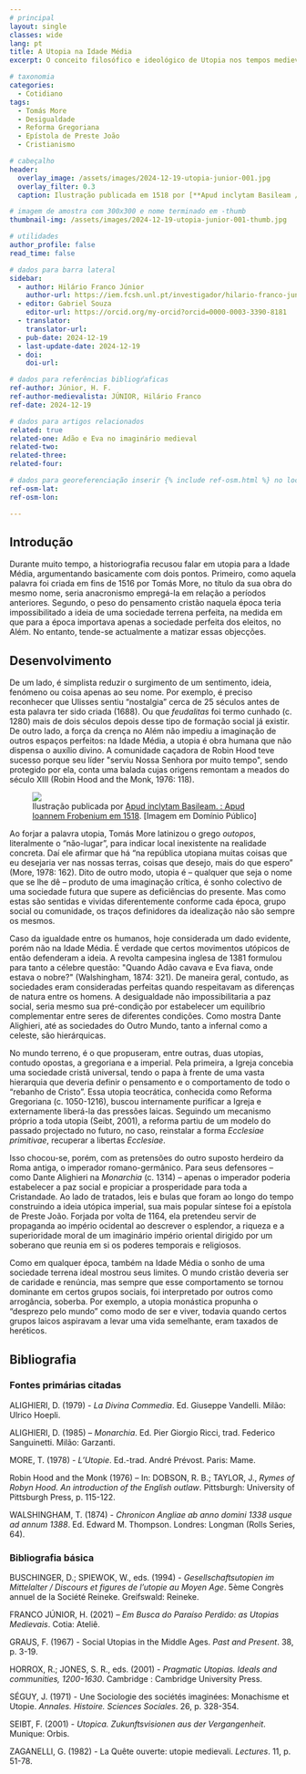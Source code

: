```yaml
---
# principal
layout: single
classes: wide
lang: pt
title: A Utopia na Idade Média
excerpt: O conceito filosófico e ideológico de Utopia nos tempos medievais

# taxonomia
categories:
  - Cotidiano
tags:
  - Tomás More
  - Desigualdade
  - Reforma Gregoriana 
  - Epístola de Preste João
  - Cristianismo

# cabeçalho
header:
  overlay_image: /assets/images/2024-12-19-utopia-junior-001.jpg
  overlay_filter: 0.3
  caption: Ilustração publicada em 1518 por [**Apud inclytam Basileam / Apud Ioannem Frobenium**](https://archive.org/details/deoptimoreipstat00more){:target="_blank"} [Imagem em Domínio Público]

# imagem de amostra com 300x300 e nome terminado em -thumb
thumbnail-img: /assets/images/2024-12-19-utopia-junior-001-thumb.jpg

# utilidades
author_profile: false
read_time: false

# dados para barra lateral
sidebar:
  - author: Hilário Franco Júnior
    author-url: https://iem.fcsh.unl.pt/investigador/hilario-franco-junior/
  - editor: Gabriel Souza
    editor-url: https://orcid.org/my-orcid?orcid=0000-0003-3390-8181
  - translator: 
    translator-url:
  - pub-date: 2024-12-19
  - last-update-date: 2024-12-19
  - doi: 
    doi-url:

# dados para referências bibliogŕaficas
ref-author: Júnior, H. F.
ref-author-medievalista: JÚNIOR, Hilário Franco
ref-date: 2024-12-19

# dados para artigos relacionados
related: true
related-one: Adão e Eva no imaginário medieval
related-two: 
related-three:  
related-four:  

# dados para georeferenciação inserir {% include ref-osm.html %} no local onde é para surgir mapa
ref-osm-lat: 
ref-osm-lon: 

---
```

## Introdução

Durante muito tempo, a historiografia recusou falar em utopia para a Idade Média, argumentando basicamente com dois pontos. Primeiro, como aquela palavra foi criada em fins de 1516 por Tomás More, no título da sua obra do mesmo nome, seria anacronismo empregá-la em relação a períodos anteriores. Segundo, o peso do pensamento cristão naquela época teria impossibilitado a ideia de uma sociedade terrena perfeita, na medida em que para a época importava apenas a sociedade perfeita dos eleitos, no Além. No entanto, tende-se actualmente a matizar essas objecções. 

## Desenvolvimento
De um lado, é simplista reduzir o surgimento de um sentimento, ideia, fenómeno ou coisa apenas ao seu nome. Por exemplo, é preciso reconhecer que Ulisses sentiu “nostalgia” cerca de 25 séculos antes de esta palavra ter sido criada (1688). Ou que *feudalitas* foi termo cunhado (c. 1280) mais de dois séculos depois desse tipo de formação social já existir. De outro lado, a força da crença no Além não impediu a imaginação de outros espaços perfeitos: na Idade Média, a utopia é obra humana que não dispensa o auxílio divino. A comunidade caçadora de Robin Hood teve sucesso porque seu líder "serviu Nossa Senhora por muito tempo", sendo protegido por ela, conta uma balada cujas origens remontam a meados do século XIII (Robin Hood and the Monk, 1976: 118). 

<figure class="align-center">
    <a href="{{ site.baseurl }}/assets/images/2024-12-19-utopia-junior-001.jpg"><img class="metade" src="{{ site.baseurl }}/assets/images/2024-12-19-utopia-junior-001.jpg"></a>
    <figcaption class="figure-text-center">Ilustração publicada por <a href="https://archive.org/details/deoptimoreipstat00more" target="_blank">Apud inclytam Basileam. : Apud Ioannem Frobenium em 1518</a>. [Imagem em Domínio Público]</figcaption>        
</figure>



Ao forjar a palavra utopia, Tomás More latinizou o grego *outopos*, literalmente o “não-lugar”, para indicar local inexistente na realidade concreta. Daí ele afirmar que há “na república utopiana muitas coisas que eu desejaria ver nas nossas terras, coisas que desejo, mais do que espero” (More, 1978: 162). Dito de outro modo, utopia é – qualquer que seja o nome que se lhe dê – produto de uma imaginação crítica, é sonho colectivo de uma sociedade futura que supere as deficiências do presente. Mas como estas são sentidas e vividas diferentemente conforme cada época, grupo social ou comunidade, os traços definidores da idealização não são sempre os mesmos. 

Caso da igualdade entre os humanos, hoje considerada um dado evidente, porém não na Idade Média. É verdade que certos movimentos utópicos de então defenderam a ideia. A revolta campesina inglesa de 1381 formulou para tanto a célebre questão: "Quando Adão cavava e Eva fiava, onde estava o nobre?" (Walshingham, 1874: 321). De maneira geral, contudo, as sociedades eram consideradas perfeitas quando respeitavam as diferenças de natura entre os homens. A desigualdade não impossibilitaria a paz social, seria mesmo sua pré-condição por estabelecer um equilíbrio complementar entre seres de diferentes condições. Como mostra Dante Alighieri, até as sociedades do Outro Mundo, tanto a infernal como a celeste, são hierárquicas.  

No mundo terreno, é o que propuseram, entre outras, duas utopias, contudo opostas, a gregoriana e a imperial. Pela primeira, a Igreja concebia uma sociedade cristã universal, tendo o papa à frente de uma vasta hierarquia que deveria definir o pensamento e o comportamento de todo o “rebanho de Cristo”. Essa utopia teocrática, conhecida como Reforma Gregoriana (c. 1050-1216), buscou internamente purificar a Igreja e externamente liberá-la das pressões laicas. Seguindo um mecanismo próprio a toda utopia (Seibt, 2001), a reforma partiu de um modelo do passado projectado no futuro, no caso, reinstalar a forma *Ecclesiae primitivae*, recuperar a libertas *Ecclesiae*. 

Isso chocou-se, porém, com as pretensões do outro suposto herdeiro da Roma antiga, o imperador romano-germânico. Para seus defensores – como Dante Alighieri na *Monarchia* (c. 1314) – apenas o imperador poderia estabelecer a paz social e propiciar a prosperidade para toda a Cristandade. Ao lado de tratados, leis e bulas que foram ao longo do tempo construindo a ideia utópica imperial, sua mais popular síntese foi a epístola de Preste João. Forjada por volta de 1164, ela pretendeu servir de propaganda ao império ocidental ao descrever o esplendor, a riqueza e a superioridade moral de um imaginário império oriental dirigido por um soberano que reunia em si os poderes temporais e religiosos. 

Como em qualquer época, também na Idade Média o sonho de uma sociedade terrena ideal mostrou seus limites. O mundo cristão deveria ser de caridade e renúncia, mas sempre que esse comportamento se tornou dominante em certos grupos sociais, foi interpretado por outros como arrogância, soberba. Por exemplo, a utopia monástica propunha o “desprezo pelo mundo” como modo de ser e viver, todavia quando certos grupos laicos aspiravam a levar uma vida semelhante, eram taxados de heréticos. 


## Bibliografia

### Fontes primárias citadas
ALIGHIERI, D. (1979) - *La Divina Commedia*. Ed. Giuseppe Vandelli. Milão: Ulrico Hoepli.

ALIGHIERI, D. (1985) – *Monarchia*. Ed. Pier Giorgio Ricci, trad. Federico Sanguinetti. Milão: Garzanti.           

MORE, T. (1978) - *L’Utopie*. Ed.-trad. André Prévost. Paris: Mame. 

Robin Hood and the Monk (1976) – In: DOBSON, R. B.; TAYLOR, J., *Rymes of Robyn Hood. An introduction of the English outlaw*. Pittsburgh: University of Pittsburgh Press, p. 115-122.

WALSHINGHAM, T. (1874) - *Chronicon Angliae ab anno domini 1338 usque ad annum 1388*. Ed. Edward M. Thompson. Londres: Longman (Rolls Series, 64).

### Bibliografia básica
BUSCHINGER, D.; SPIEWOK, W., eds. (1994) - *Gesellschaftsutopien im Mittelalter / Discours et figures de l’utopie au Moyen Age*. 5ème Congrès annuel de la Société Reineke. Greifswald: Reineke.

FRANCO JÚNIOR, H. (2021) – *Em Busca do Paraíso Perdido: as Utopias Medievais*. Cotia: Ateliê.

GRAUS, F. (1967) - Social Utopias in the Middle Ages. *Past and Present*. 38, p. 3-19.

HORROX, R.; JONES, S. R., eds. (2001) - *Pragmatic Utopias. Ideals and communities, 1200-1630*. Cambridge : Cambridge University Press. 

SÉGUY, J. (1971) - Une Sociologie des sociétés imaginées: Monachisme et Utopie. *Annales.  Histoire. Sciences Sociales*. 26, p. 328-354. 

SEIBT, F. (2001) - *Utopica. Zukunftsvisionen aus der Vergangenheit*. Munique: Orbis.         

ZAGANELLI, G. (1982) - La Quête ouverte: utopie medievali. *Lectures*. 11, p. 51-78.
